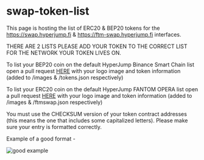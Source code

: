 # swap-token-list

This page is hosting the list of ERC20 & BEP20 tokens for the https://swap.hyperjump.fi & https://ftm-swap.hyperjump.fi interfaces.

THERE ARE 2 LISTS PLEASE ADD YOUR TOKEN TO THE CORRECT LIST FOR THE NETWORK YOUR TOKEN LIVES ON.

To list your BEP20 coin on the default HyperJump Binance Smart Chain list open a pull request [HERE](https://github.com/HyperJump-DeFi/swap-token-list/pulls) with your logo image and token information (added to /images & /tokens.json respectively)

To list your ERC20 coin on the default HyperJump FANTOM OPERA list open a pull request [HERE](https://github.com/HyperJump-DeFi/swap-token-list/pulls) with your logo image and token information (added to /images & /ftmswap.json respectively)

You must use the CHECKSUM version of your token contract addresses (this means the one that includes some capitalized letters). Please make sure your entry is formatted correctly. 

Example of a good format -

![good example](https://user-images.githubusercontent.com/72410650/117549700-dd5d3700-b009-11eb-8ead-19f3bf5fb3da.png)

